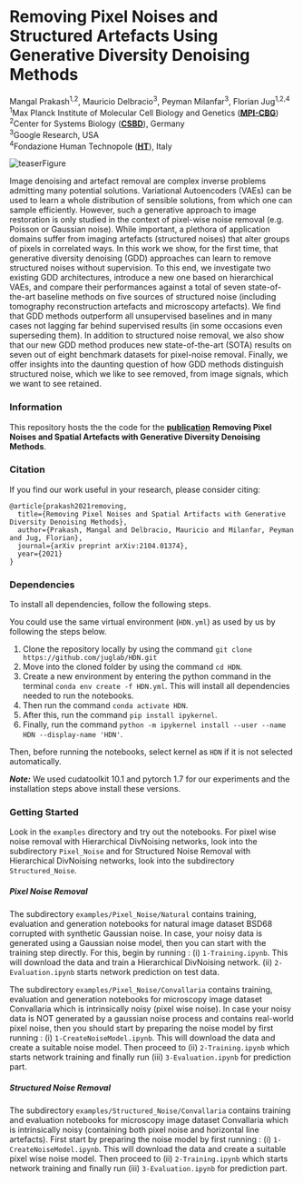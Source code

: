 # Removing Pixel Noises and Structured Artefacts Using Generative Diversity Denoising Methods

Mangal Prakash<sup>1,2</sup>, Mauricio Delbracio<sup>3</sup>, Peyman Milanfar<sup>3</sup>, Florian Jug<sup>1,2,4</sup></br>
<sup>1</sup>Max Planck Institute of Molecular Cell Biology and Genetics (**[MPI-CBG](https://www.mpi-cbg.de/home/)**) <br>
<sup>2</sup>Center for Systems Biology (**[CSBD](https://www.csbdresden.de/)**), Germany <br>
<sup>3</sup>Google Research, USA <br>
<sup>4</sup>Fondazione Human Technopole (**[HT](https://humantechnopole.it/en/)**), Italy <br>

![teaserFigure]( https://user-images.githubusercontent.com/31291854/116880534-69deb280-ac22-11eb-98cc-5a0ffdfaab16.png "Figure 1 taken from publication")

Image denoising and artefact removal are complex inverse problems admitting many potential solutions.
Variational Autoencoders (VAEs) can be used to learn a whole distribution of sensible solutions, from which one can sample efficiently.
However, such a generative approach to image restoration is only studied in the context of pixel-wise noise removal (e.g. Poisson or Gaussian noise). 
While important, a plethora of application domains suffer from imaging artefacts (structured noises) that alter groups of pixels in correlated ways.
In this work we show, for the first time, that generative diversity denoising (GDD) approaches can learn to remove structured noises without supervision.
To this end, we investigate two existing GDD architectures, introduce a new one based on hierarchical VAEs, and compare their performances against a total of seven state-of-the-art baseline methods on five sources of structured noise (including tomography reconstruction artefacts and microscopy artefacts).
We find that GDD methods outperform all unsupervised baselines and in many cases not lagging far behind supervised results (in some occasions even superseding them).
In addition to structured noise removal, we also show that our new GDD method produces new state-of-the-art (SOTA) results on seven out of eight benchmark datasets for pixel-noise removal.
Finally, we offer insights into the daunting question of how GDD methods distinguish structured noise, which we like to see removed, from image signals, which we want to see retained.

### Information

This repository hosts the the code for the **[publication](https://arxiv.org/pdf/2104.01374.pdf)** **Removing Pixel Noises and Spatial Artefacts with Generative Diversity Denoising Methods**. 

### Citation
If you find our work useful in your research, please consider citing:

```
@article{prakash2021removing,
  title={Removing Pixel Noises and Spatial Artifacts with Generative Diversity Denoising Methods},
  author={Prakash, Mangal and Delbracio, Mauricio and Milanfar, Peyman and Jug, Florian},
  journal={arXiv preprint arXiv:2104.01374},
  year={2021}
}
```

### Dependencies 
To install all dependencies, follow the following steps.

You could use the same virtual environment (`HDN.yml`) as used by us by following the steps below.
 
1. Clone the repository locally by using the command `git clone https://github.com/juglab/HDN.git`
2. Move into the cloned folder by using the command `cd HDN`. 
3. Create a new environment by entering the python command in the terminal `conda env create -f HDN.yml`. This will install all dependencies needed to run the notebooks.
4. Then run the command `conda activate HDN`.
5. After this, run the command `pip install ipykernel`.
6. Finally, run the command `python -m ipykernel install --user --name HDN --display-name 'HDN'`.

Then, before running the notebooks, select kernel as `HDN` if it is not selected automatically.

***__Note:__*** We used cudatoolkit 10.1 and pytorch 1.7 for our experiments and the installation steps above install these versions.


### Getting Started
Look in the `examples` directory and try out the notebooks. 
For pixel wise noise removal with Hierarchical DivNoising networks, look into the subdirectory `Pixel_Noise` and for Structured Noise Removal with Hierarchical DivNoising networks, look into the subdirectory `Structured_Noise`.

##### Pixel Noise Removal
The subdirectory `examples/Pixel_Noise/Natural` contains training, evaluation and generation notebooks for natural image dataset BSD68 corrupted with synthetic Gaussian noise. In case, your noisy data is generated using a Gaussian noise model, then you can start with the training step directly.
For this, begin by running : (i) `1-Training.ipynb`. This will download the data and train a Hierarchical DivNoising network. (ii) `2-Evaluation.ipynb` starts network prediction on test data.

The subdirectory `examples/Pixel_Noise/Convallaria` contains training, evaluation and generation notebooks for microscopy image dataset Convallaria which is intrinsically noisy (pixel wise noise). In case your noisy data is NOT generated by a gaussian noise process and contains real-world pixel noise, then you should start by preparing the noise model by first running : (i) `1-CreateNoiseModel.ipynb`. This will download the data and create a suitable noise model. Then proceed to (ii) `2-Training.ipynb` which starts network training and finally run (iii) `3-Evaluation.ipynb` for prediction part.

##### Structured Noise Removal
The subdirectory `examples/Structured_Noise/Convallaria` contains training and evaluation notebooks for microscopy image dataset Convallaria which is intrinsically noisy (containing both pixel noise and horizontal line artefacts). First start by preparing the noise model by first running : (i) `1-CreateNoiseModel.ipynb`. This will download the data and create a suitable pixel wise noise model. Then proceed to (ii) `2-Training.ipynb` which starts network training and finally run (iii) `3-Evaluation.ipynb` for prediction part.

